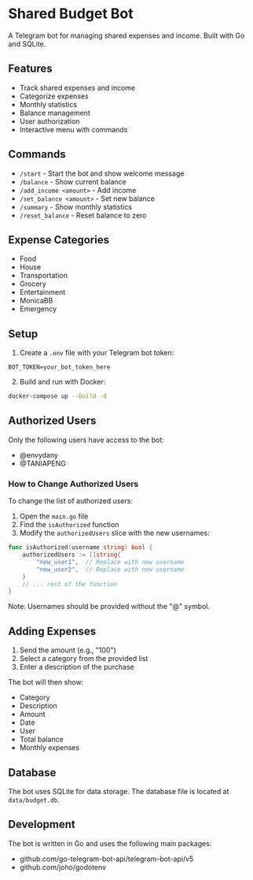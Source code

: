 # Shared Budget Bot

A Telegram bot for managing shared expenses and income. Built with Go and SQLite.

## Features

- Track shared expenses and income
- Categorize expenses
- Monthly statistics
- Balance management
- User authorization
- Interactive menu with commands

## Commands

- `/start` - Start the bot and show welcome message
- `/balance` - Show current balance
- `/add_income <amount>` - Add income
- `/set_balance <amount>` - Set new balance
- `/summary` - Show monthly statistics
- `/reset_balance` - Reset balance to zero

## Expense Categories

- Food
- House
- Transportation
- Grocery
- Entertainment
- MonicaBB
- Emergency

## Setup

1. Create a `.env` file with your Telegram bot token:
```
BOT_TOKEN=your_bot_token_here
```

2. Build and run with Docker:
```bash
docker-compose up --build -d
```

## Authorized Users

Only the following users have access to the bot:
- @envydany
- @TANIAPENG

### How to Change Authorized Users

To change the list of authorized users:

1. Open the `main.go` file
2. Find the `isAuthorized` function
3. Modify the `authorizedUsers` slice with the new usernames:

```go
func isAuthorized(username string) bool {
    authorizedUsers := []string{
        "new_user1",  // Replace with new username
        "new_user2",  // Replace with new username
    }
    // ... rest of the function
}
```

Note: Usernames should be provided without the "@" symbol.

## Adding Expenses

1. Send the amount (e.g., "100")
2. Select a category from the provided list
3. Enter a description of the purchase

The bot will then show:
- Category
- Description
- Amount
- Date
- User
- Total balance
- Monthly expenses

## Database

The bot uses SQLite for data storage. The database file is located at `data/budget.db`.

## Development

The bot is written in Go and uses the following main packages:
- github.com/go-telegram-bot-api/telegram-bot-api/v5
- github.com/joho/godotenv 